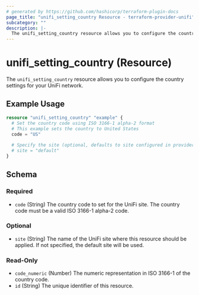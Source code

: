 ```yaml
---
# generated by https://github.com/hashicorp/terraform-plugin-docs
page_title: "unifi_setting_country Resource - terraform-provider-unifi"
subcategory: ""
description: |-
  The unifi_setting_country resource allows you to configure the country settings for your UniFi network.
---
```


# unifi_setting_country (Resource)

The `unifi_setting_country` resource allows you to configure the country settings for your UniFi network.

## Example Usage

```terraform
resource "unifi_setting_country" "example" {
  # Set the country code using ISO 3166-1 alpha-2 format
  # This example sets the country to United States
  code = "US"
  
  # Specify the site (optional, defaults to site configured in provider, otherwise "default")
  # site = "default"
}
```

<!-- schema generated by tfplugindocs -->
## Schema

### Required

- `code` (String) The country code to set for the UniFi site. The country code must be a valid ISO 3166-1 alpha-2 code.

### Optional

- `site` (String) The name of the UniFi site where this resource should be applied. If not specified, the default site will be used.

### Read-Only

- `code_numeric` (Number) The numeric representation in ISO 3166-1 of the country code.
- `id` (String) The unique identifier of this resource.
